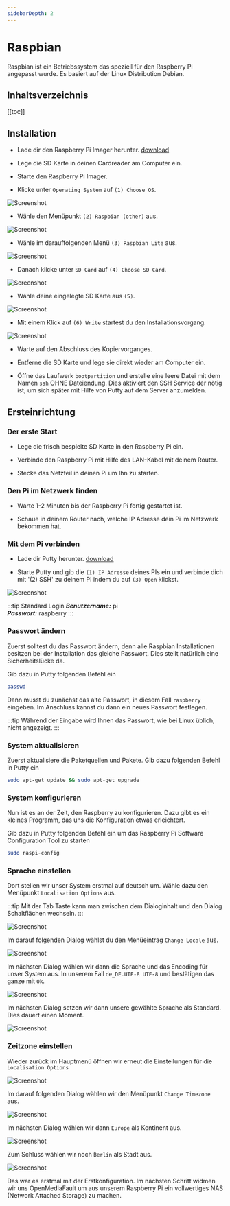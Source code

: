 ```yaml
---
sidebarDepth: 2
---
```


# Raspbian

Raspbian ist ein Betriebssystem das speziell für den Raspberry Pi angepasst wurde. Es basiert auf der Linux Distribution Debian.

## Inhaltsverzeichnis
[[toc]]

## Installation

- Lade dir den Raspberry Pi Imager herunter. [download](https://www.raspberrypi.org/downloads/)

- Lege die SD Karte in deinen Cardreader am Computer ein.

- Starte den Raspberry Pi Imager.

- Klicke unter `Operating System` auf `(1) Choose OS`.

![Screenshot](./raspbian/raspberry-imager-01.png)

- Wähle den Menüpunkt `(2) Raspbian (other)` aus.

![Screenshot](./raspbian/raspberry-imager-02.png)

- Wähle im darauffolgenden Menü `(3) Raspbian Lite` aus.

![Screenshot](./raspbian/raspberry-imager-03.png)

- Danach klicke unter `SD Card` auf `(4) Choose SD Card`.

![Screenshot](./raspbian/raspberry-imager-04.png)

- Wähle deine eingelegte SD Karte aus `(5)`.

![Screenshot](./raspbian/raspberry-imager-05.png)

- Mit einem Klick auf `(6) Write` startest du den Installationsvorgang.

![Screenshot](./raspbian/raspberry-imager-06.png)

- Warte auf den Abschluss des Kopiervorganges.

- Entferne die SD Karte und lege sie direkt wieder am Computer ein.

- Öffne das Laufwerk `bootpartition` und erstelle eine leere Datei mit dem Namen `ssh` OHNE Dateiendung. Dies aktiviert den SSH Service der nötig ist, um sich später mit Hilfe von Putty auf dem Server anzumelden.

## Ersteinrichtung

### Der erste Start

- Lege die frisch bespielte SD Karte in den Raspberry Pi ein.

- Verbinde den Raspberry Pi mit Hilfe des LAN-Kabel mit deinem Router.

- Stecke das Netzteil in deinen Pi um Ihn zu starten.

### Den Pi im Netzwerk finden

- Warte 1-2 Minuten bis der Raspberry Pi fertig gestartet ist.

- Schaue in deinem Router nach, welche IP Adresse dein Pi im Netzwerk bekommen hat.

### Mit dem Pi verbinden

- Lade dir Putty herunter. [download](https://www.chiark.greenend.org.uk/~sgtatham/putty/latest.html) 

- Starte Putty und gib die `(1) IP Adresse` deines PIs ein und verbinde dich mit '(2) SSH' zu deinem PI indem du auf `(3) Open` klickst.

![Screenshot](./raspbian/putty.png)

:::tip Standard Login
***Benutzername:*** pi  
***Passwort:*** raspberry
:::

### Passwort ändern
Zuerst solltest du das Passwort ändern, denn alle Raspbian Installationen besitzen bei der Installation das gleiche Passwort. Dies stellt natürlich eine Sicherheitslücke da.

Gib dazu in Putty folgenden Befehl ein

```bash
passwd
```

Dann musst du zunächst das alte Passwort, in diesem Fall `raspberry` eingeben. Im Anschluss kannst du dann ein neues Passwort festlegen.

:::tip
Während der Eingabe wird Ihnen das Passwort, wie bei Linux üblich, nicht angezeigt.
:::

### System aktualisieren

Zuerst aktualisiere die Paketquellen und Pakete. Gib dazu folgenden Befehl in Putty ein

```bash
sudo apt-get update && sudo apt-get upgrade
```

### System konfigurieren
Nun ist es an der Zeit, den Raspberry zu konfigurieren. Dazu gibt es ein kleines Programm, das uns die  Konfiguration etwas erleichtert.

Gib dazu in Putty folgenden Befehl ein um das Raspberry Pi Software Configuration Tool zu starten

```bash
sudo raspi-config
```

### Sprache einstellen

Dort stellen wir unser System erstmal auf deutsch um. Wähle dazu den Menüpunkt `Localisation Options` aus.

:::tip
Mit der Tab Taste kann man zwischen dem Dialoginhalt und den Dialog Schaltflächen wechseln.
:::

![Screenshot](./raspbian/raspi-config-menu-localisation.png)

Im darauf folgenden Dialog wählst du den Menüeintrag `Change Locale` aus.

![Screenshot](./raspbian/raspi-config-menu-localisation-menu-change-locale.png)

Im nächsten Dialog wählen wir dann die Sprache und das Encoding für unser System aus. In unserem Fall `de_DE.UTF-8 UTF-8` und bestätigen das ganze mit `Ok`.

![Screenshot](./raspbian/raspi-config-menu-localisation-change-locale-de.png)

Im nächsten Dialog setzen wir dann unsere gewählte Sprache als Standard. Dies dauert einen Moment.

![Screenshot](./raspbian/raspi-config-menu-localisation-change-locale-env.png)

### Zeitzone einstellen

Wieder zurück im Hauptmenü öffnen wir erneut die Einstellungen für die `Localisation Options`

![Screenshot](./raspbian/raspi-config-menu-localisation.png)

Im darauf folgenden Dialog wählen wir den Menüpunkt `Change Timezone` aus.

![Screenshot](./raspbian/raspi-config-menu-localisation-change-locale-menu-timezone.png)

Im nächsten Dialog wählen wir dann `Europe` als Kontinent aus.

![Screenshot](./raspbian/raspi-config-menu-localisation-change-locale-timezone-europe.png)

Zum Schluss wählen wir noch `Berlin` als Stadt aus.

![Screenshot](./raspbian/raspi-config-menu-localisation-change-locale-timezone-berlin.png)

Das war es erstmal mit der Erstkonfiguration. Im nächsten Schritt widmen wir uns OpenMediaFault um aus unserem Raspberry Pi ein vollwertiges NAS (Network Attached Storage) zu machen.



